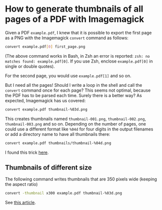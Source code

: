 # How to generate thumbnails of all pages of a PDF with Imagemagick

Given a PDF `example.pdf`, I knew that it is possible to export the first page as a PNG with the Imagemagick `convert` command as follows:

```bash
convert example.pdf[0] first_page.png
```

(The above command works in Bash, in Zsh an error is reported: `zsh: no matches found: example.pdf[0]`. If you use Zsh, enclose `example.pdf[0]` in single or double quotes).

For the second page, you would use `example.pdf[1]` and so on.

But I need all the pages! Should I write a loop in the shell and call the `convert` command once for each page? This seems not optimal, because the PDF has to be parsed each time. Surely there is a better way? As expected, Imagemagick has us covered:

```bash
convert example.pdf thumbnail-%03d.png
```

This creates thumbnails named `thumbnail-001.png`, `thumbnail-002.png`, `thumbnail-003.png` and so on. Depending on the number of pages, one could use a different format like `%04d` for four digits in the output filenames or add a directory name to have all thumbnails there:

```bash
convert example.pdf thumbnails/thumbnail-%04d.png
```

I found this trick [here](https://stackoverflow.com/a/5230727).

## Thumbnails of different size

The following command writes thumbnails that are 350 pixels wide (keeping the aspect ratio)

```bash
convert -thumbnail x300 example.pdf thumbnail-%03d.png
```

See [this article](https://duncanlock.net/blog/2013/11/18/how-to-create-thumbnails-for-pdfs-with-imagemagick-on-linux/).

